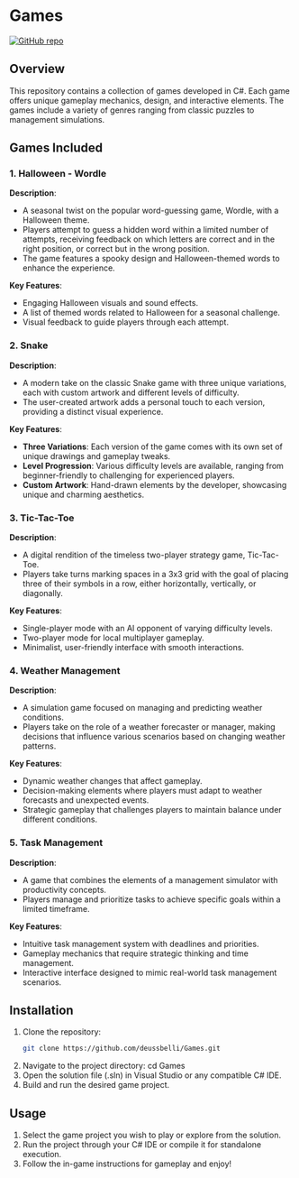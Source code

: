 # Games

[![GitHub repo](https://img.shields.io/badge/GitHub-Games-blue)](https://github.com/deussbelli/Games.git)

## Overview
This repository contains a collection of games developed in C#. Each game offers unique gameplay mechanics, design, and interactive elements. The games include a variety of genres ranging from classic puzzles to management simulations.

## Games Included

### 1. **Halloween - Wordle**
**Description**: 
- A seasonal twist on the popular word-guessing game, Wordle, with a Halloween theme.
- Players attempt to guess a hidden word within a limited number of attempts, receiving feedback on which letters are correct and in the right position, or correct but in the wrong position.
- The game features a spooky design and Halloween-themed words to enhance the experience.

**Key Features**:
- Engaging Halloween visuals and sound effects.
- A list of themed words related to Halloween for a seasonal challenge.
- Visual feedback to guide players through each attempt.

### 2. **Snake**
**Description**:
- A modern take on the classic Snake game with three unique variations, each with custom artwork and different levels of difficulty.
- The user-created artwork adds a personal touch to each version, providing a distinct visual experience.

**Key Features**:
- **Three Variations**: Each version of the game comes with its own set of unique drawings and gameplay tweaks.
- **Level Progression**: Various difficulty levels are available, ranging from beginner-friendly to challenging for experienced players.
- **Custom Artwork**: Hand-drawn elements by the developer, showcasing unique and charming aesthetics.

### 3. **Tic-Tac-Toe**
**Description**:
- A digital rendition of the timeless two-player strategy game, Tic-Tac-Toe.
- Players take turns marking spaces in a 3x3 grid with the goal of placing three of their symbols in a row, either horizontally, vertically, or diagonally.

**Key Features**:
- Single-player mode with an AI opponent of varying difficulty levels.
- Two-player mode for local multiplayer gameplay.
- Minimalist, user-friendly interface with smooth interactions.

### 4. **Weather Management**
**Description**:
- A simulation game focused on managing and predicting weather conditions.
- Players take on the role of a weather forecaster or manager, making decisions that influence various scenarios based on changing weather patterns.

**Key Features**:
- Dynamic weather changes that affect gameplay.
- Decision-making elements where players must adapt to weather forecasts and unexpected events.
- Strategic gameplay that challenges players to maintain balance under different conditions.

### 5. **Task Management**
**Description**:
- A game that combines the elements of a management simulator with productivity concepts.
- Players manage and prioritize tasks to achieve specific goals within a limited timeframe.

**Key Features**:
- Intuitive task management system with deadlines and priorities.
- Gameplay mechanics that require strategic thinking and time management.
- Interactive interface designed to mimic real-world task management scenarios.

## Installation
1. Clone the repository:
   ```bash
   git clone https://github.com/deussbelli/Games.git
2. Navigate to the project directory:
cd Games
3. Open the solution file (.sln) in Visual Studio or any compatible C# IDE.
4. Build and run the desired game project.

## Usage
1. Select the game project you wish to play or explore from the solution.
2. Run the project through your C# IDE or compile it for standalone execution.
3. Follow the in-game instructions for gameplay and enjoy!
